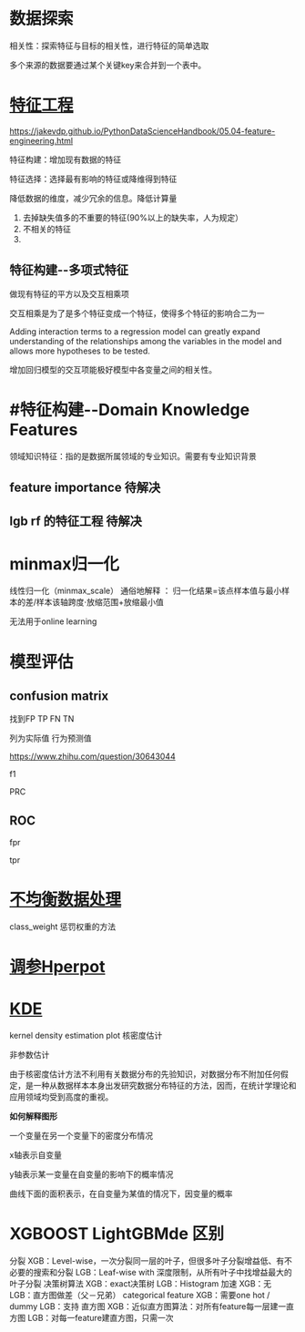 # 数据探索

相关性：探索特征与目标的相关性，进行特征的简单选取

多个来源的数据要通过某个关键key来合并到一个表中。

# [特征工程](https://www.cnblogs.com/wxquare/p/5484636.html)

https://jakevdp.github.io/PythonDataScienceHandbook/05.04-feature-engineering.html

特征构建：增加现有数据的特征

特征选择：选择最有影响的特征或降维得到特征

降低数据的维度，减少冗余的信息。降低计算量

1. 去掉缺失值多的不重要的特征(90%以上的缺失率，人为规定）
2. 不相关的特征
3. 

## 特征构建--多项式特征

做现有特征的平方以及交互相乘项

交互相乘是为了是多个特征变成一个特征，使得多个特征的影响合二为一

Adding interaction terms to a regression model can greatly expand understanding of the relationships among the variables in the model and allows more hypotheses to be tested.  

增加回归模型的交互项能极好模型中各变量之间的相关性。

# #特征构建--Domain Knowledge Features

领域知识特征：指的是数据所属领域的专业知识。需要有专业知识背景
## feature importance 待解决
## lgb rf 的特征工程 待解决

# minmax归一化

线性归一化（minmax_scale） 
通俗地解释 ： 
归一化结果=该点样本值与最小样本的差/样本该轴跨度⋅放缩范围+放缩最小值

无法用于online learning

# 模型评估

## confusion matrix

找到FP TP FN TN 

列为实际值 行为预测值

https://www.zhihu.com/question/30643044

f1 

PRC

## ROC

fpr

tpr

# [不均衡数据处理](http://www.dataivy.cn/blog/3-4-%E8%A7%A3%E5%86%B3%E6%A0%B7%E6%9C%AC%E7%B1%BB%E5%88%AB%E5%88%86%E5%B8%83%E4%B8%8D%E5%9D%87%E8%A1%A1%E7%9A%84%E9%97%AE%E9%A2%98/)

class_weight 惩罚权重的方法

# [调参Hperpot](https://blog.csdn.net/gg_18826075157/article/details/78068086)

# [KDE](http://www.dataivy.cn/blog/%E6%A0%B8%E5%AF%86%E5%BA%A6%E4%BC%B0%E8%AE%A1kernel-density-estimation_kde/)

kernel density estimation plot 核密度估计

非参数估计

由于核密度估计方法不利用有关数据分布的先验知识，对数据分布不附加任何假定，是一种从数据样本本身出发研究数据分布特征的方法，因而，在统计学理论和应用领域均受到高度的重视。

**如何解释图形**

一个变量在另一个变量下的密度分布情况

x轴表示自变量

y轴表示某一变量在自变量的影响下的概率情况

曲线下面的面积表示，在自变量为某值的情况下，因变量的概率



# XGBOOST LightGBMde 区别

分裂
XGB：Level-wise，一次分裂同一层的叶子，但很多叶子分裂增益低、有不必要的搜索和分裂
LGB：Leaf-wise with 深度限制，从所有叶子中找增益最大的叶子分裂
决策树算法
XGB：exact决策树
LGB：Histogram
加速
XGB：无
LGB：直方图做差（父－兄弟）
categorical feature
XGB：需要one hot / dummy
LGB：支持
直方图
XGB：近似直方图算法：对所有feature每一层建一直方图
LGB：对每一feature建直方图，只需一次